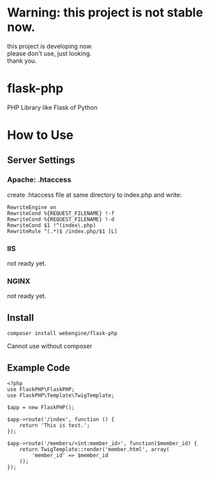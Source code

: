 # Warning: this project is not stable now.
this project is developing now.  
please don't use, just looking.  
thank you.


# flask-php
PHP Library like Flask of Python

# How to Use

## Server Settings

### Apache: .htaccess
create .htaccess file at same directory to index.php and write:

    RewriteEngine on
    RewriteCond %{REQUEST_FILENAME} !-f
    RewriteCond %{REQUEST_FILENAME} !-d
    RewriteCond $1 !^(index\.php)
    RewriteRule ^(.*)$ /index.php/$1 [L]

### IIS
not ready yet.

### NGINX
not ready yet.

## Install

    composer install webengine/flask-php

Cannot use without composer

## Example Code

    <?php
    use FlaskPHP\FlaskPHP;
    use FlaskPHP\Template\TwigTemplate;
    
    $app = new FlaskPHP();
    
    $app->route('/index', function () {
        return 'This is test.';
    });
    
    $app->route('/members/<int:member_id>', function($member_id) {
        return TwigTemplate::render('member.html', array(
            'member_id' => $member_id
        ));
    });

